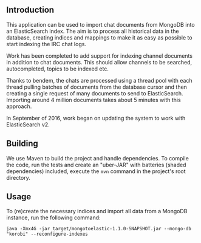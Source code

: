 Introduction
------------

This application can be used to import chat documents from MongoDB into an ElasticSearch index. The aim is to process
all historical data in the database, creating indices and mappings to make it as easy as possible to start indexing
the IRC chat logs.

Work has been completed to add support for indexing channel documents in addition to chat documents. This should allow
channels to be searched, autocompleted, topics to be indexed etc.

Thanks to bendem, the chats are processed using a thread pool with each thread pulling batches of documents from the
database cursor and then creating a single request of many documents to send to ElasticSearch. Importing around 4
million documents takes about 5 minutes with this approach.

In September of 2016, work began on updating the system to work with ElasticSearch v2.

Building
--------

We use Maven to build the project and handle dependencies. To compile the code, run the tests and create an "uber-JAR"
with batteries (shaded dependencies) included, execute the `mvn` command in the project's root directory.

Usage
-----

To (re)create the necessary indices and import all data from a MongoDB instance, run the following command:

`java -Xmx4G -jar target/mongotoelastic-1.1.0-SNAPSHOT.jar --mongo-db "korobi" --reconfigure-indexes`
